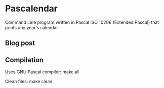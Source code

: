# Pascalendar
Command Line program written in Pascal ISO 10206 (Extended Pascal) that prints any year's calendar

## Blog post


## Compilation
Uses GNU Pascal compiler:
		make all

Clean files:
		make clean
